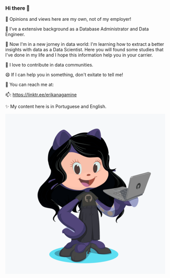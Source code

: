 ### Hi there 👋

💬 Opinions and views here are my own, not of my employer!

🔭 I've a extensive background as a Database Administrator and Data Engineer.

🌱 Now I'm in a new jorney in data world: I'm learning how to extract a better insights with data as a Data Scientist. Here you will found some studies that I've done in my life and I hope this information help you in your carrier.

👯 I love to contribute in data communities.

😄 If I can help you in something, don't exitate to tell me!

🤔 You can reach me at:

📫: https://linktr.ee/erikanagamine

✨ My content here is in Portuguese and English.

![Erika Nagamine - Octocat](octocat.png "Erika - Octocat")



<!--
**erikanagamine/erikanagamine** is a ✨ _special_ ✨ repository because its `README.md` (this file) appears on your GitHub profile.

Here are some ideas to get you started:

- 🔭 I’m currently working on ...
- 🌱 I’m currently learning ...
- 👯 I’m looking to collaborate on ...
- 🤔 I’m looking for help with ...
- 💬 Ask me about ...
- 📫 How to reach me: ...
- 😄 Pronouns: ...
- ⚡ Fun fact: ...
-->

